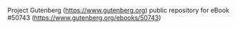 Project Gutenberg (https://www.gutenberg.org) public repository for
eBook #50743 (https://www.gutenberg.org/ebooks/50743)
